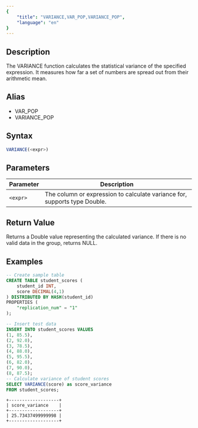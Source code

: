 ```yaml
---
{
    "title": "VARIANCE,VAR_POP,VARIANCE_POP",
    "language": "en"
}
---
```


## Description

The VARIANCE function calculates the statistical variance of the specified expression. It measures how far a set of numbers are spread out from their arithmetic mean.

## Alias

- VAR_POP
- VARIANCE_POP

## Syntax

```sql
VARIANCE(<expr>)
```

## Parameters
| Parameter | Description |
| -- | -- |
| `<expr>` | The column or expression to calculate variance for, supports type Double. |

## Return Value
Returns a Double value representing the calculated variance.
If there is no valid data in the group, returns NULL.

## Examples
```sql
-- Create sample table
CREATE TABLE student_scores (
    student_id INT,
    score DECIMAL(4,1)
) DISTRIBUTED BY HASH(student_id)
PROPERTIES (
    "replication_num" = "1"
);

-- Insert test data
INSERT INTO student_scores VALUES
(1, 85.5),
(2, 92.0),
(3, 78.5),
(4, 88.0),
(5, 95.5),
(6, 82.0),
(7, 90.0),
(8, 87.5);
-- Calculate variance of student scores
SELECT VARIANCE(score) as score_variance
FROM student_scores;
```

```text
+-------------------+
| score_variance    |
+-------------------+
| 25.73437499999998 |
+-------------------+
```
